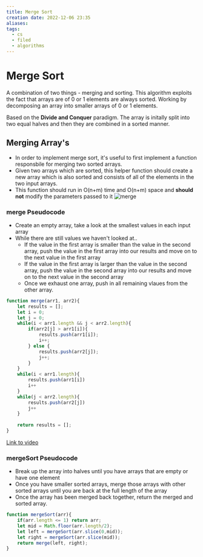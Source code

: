 ```yaml
---
title: Merge Sort
creation date: 2022-12-06 23:35
aliases: 
tags:
  - cs
  - filed
  - algorithms
---
```


# Merge Sort
A combination of two things - merging and sorting. This algorithm exploits the fact that arrays are of 0 or 1 elements are always sorted. Working by decomposing an array into smaller arrays of 0 or 1 elements.

Based on the **Divide and Conquer** paradigm. The array is initally split into two equal halves and then they are combined in a sorted manner.

## Merging Array's
- In order to implement merge sort, it's useful to first implement a function responsbile for merging two sorted arrays.
- Given two arrays which are sorted, this helper function should create a new array which is also sorted and consists of all of the elements in the two input arrays.
- This function should run in O(n+m) time and O(n+m) space and **should not** modify the parameters passed to it
![merge](https://media.geeksforgeeks.org/wp-content/uploads/20220722205737/MergeSortTutorial.png)

### merge Pseudocode
- Create an empty array, take a look at the smallest values in each input array
- While there are still values we haven't looked at..
	- If the value in the first array is smaller than the value in the second array, push the value in the first array into our results and move on to the next value in the first array
	- If the value in the first array is larger than the value in the second array, push the value in the second array into our results and move on to the next value in the second array
	- Once we exhaust one array, push in all remaining vlaues from the other array.
```js
function merge(arr1, arr2){
	let results = [];
	let i = 0;
	let j = 0;
	while(i < arr1.length && j < arr2.length){
		if(arr2[j] > arr1[i]){
			results.push(arr1[i]);
			i++;
		} else {
			results.push(arr2[j]);
			j++;
		}
	}
	while(i < arr1.length){
		results.push(arr1[i])
		i++
	}
	while(j < arr2.length){
		results.push(arr2[j])
		j++	
	}
	
	return results = [];
}
```
[Link to video](https://www.udemy.com/course/js-algorithms-and-data-structures-masterclass/learn/lecture/11072006#questions)

### mergeSort Pseudocode
- Break up the array into halves until you have arrays that are empty or have one element
- Once you have smaller sorted arrays, merge those arrays with other sorted arrays until you are back at the full length of the array
- Once the array has been merged back together, return the merged and sorted array.
```js
function mergeSort(arr){
	if(arr.length <= 1) return arr;
	let mid = Math.floor(arr.length/2);
	let left = mergeSort(arr.slice(0,mid));
	let right = mergeSort(arr.slice(mid));
	return merge(left, right);
}
```